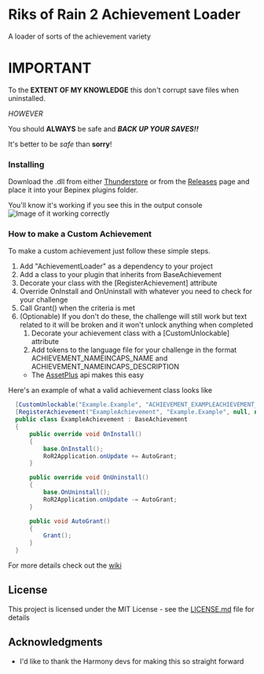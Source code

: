 # Riks of Rain 2 Achievement Loader

A loader of sorts of the achievement variety

# IMPORTANT
To the **EXTENT OF MY KNOWLEDGE** this don't corrupt save files when uninstalled.

*HOWEVER*

You should **ALWAYS** be safe and ***BACK UP YOUR SAVES!!*** 

It's better to be *safe* than **sorry**!


### Installing

Download the .dll from either [Thunderstore](https://thunderstore.io/package/dakkhuza/AchievementLoader/) or from the [Releases](https://github.com/dakkhuza/AchivementLoader/releases) page and place it into your Bepinex plugins folder.

You'll know it's working if you see this in the output console
![Image of it working correctly](http://dakkhuza.com/images/Unlock.png)

### How to make a Custom Achievement
To make a custom achievement just follow these simple steps.

1. Add "AchievementLoader" as a dependency to your project
1. Add a class to your plugin that inherits from BaseAchievement
1. Decorate your class with the \[RegisterAchievement\] attribute
1. Override OnInstall and OnUninstall with whatever you need to check for your challenge
1. Call Grant() when the criteria is met
1. (Optionable) If you don't do these, the challenge will still work but text related to it will be broken and it won't unlock anything when completed
   1. Decorate your achievement class with a \[CustomUnlockable\] attribute
   1. Add tokens to the language file for your challenge in the format ACHIEVEMENT_NAMEINCAPS_NAME and ACHIEVEMENT_NAMEINCAPS_DESCRIPTION
   * The [AssetPlus](https://github.com/risk-of-thunder/R2API/wiki/AssetPlus) api makes this easy
   
Here's an example of what a valid achievement class looks like
```C#
  [CustomUnlockable("Example.Example", "ACHIEVEMENT_EXAMPLEACHIEVEMENT_DESCRIPTION")]
  [RegisterAchievement("ExampleAchievement", "Example.Example", null, null)]
  public class ExampleAchievement : BaseAchievement
  {
      public override void OnInstall()
      {
          base.OnInstall();
          RoR2Application.onUpdate += AutoGrant;
      }

      public override void OnUninstall()
      {
          base.OnUninstall();
          RoR2Application.onUpdate -= AutoGrant;
      }

      public void AutoGrant()
      {
          Grant();
      }
  }
```
For more details check out the [wiki](https://github.com/dakkhuza/AchivementLoader/wiki)

## License

This project is licensed under the MIT License - see the [LICENSE.md](LICENSE.md) file for details

## Acknowledgments

* I'd like to thank the Harmony devs for making this so straight forward
